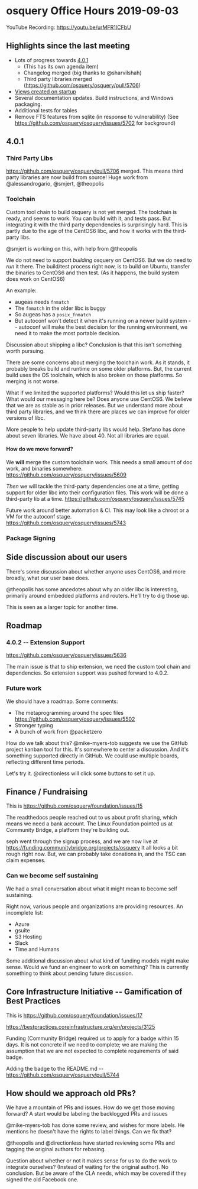# osquery Office Hours 2019-09-03

YouTube Recording: https://youtu.be/urMFR1ICFbU

## Highlights since the last meeting

* Lots of progress towards [4.0.1](https://github.com/osquery/osquery/milestone/42)
  - (This has its own agenda item)
  - Changelog merged (big thanks to @sharvilshah)
  - Third party libraries merged (https://github.com/osquery/osquery/pull/5706)
* [Views created on startup](https://github.com/osquery/osquery/pull/5732)
* Several documentation updates. Build instructions, and Windows packaging.
* Additional tests for tables
* Remove FTS features from sqlite (in response to vulnerability) (See https://github.com/osquery/osquery/issues/5702 for background)


## 4.0.1

### Third Party Libs

https://github.com/osquery/osquery/pull/5706 merged. This means third party libraries are now build from source! Huge work from @alessandrogario, @smjert, @theopolis

### Toolchain
Custom tool chain to build osquery is not yet merged. The toolchain is ready, and seems to work. You can build with it, and tests pass. But integrating it with the third party dependencies is surprisingly hard. This is partly due to the age of the CentOS6 libc, and how it works with the third-party libs.

@smjert is working on this, with help from @theopolis

We do not need to support _building_ osquery on CentOS6. But we do need to _run_ it there. The build/test process right now, is to build on Ubuntu, transfer the binaries to CentOS6 and then test. (As it happens, the build system does work on CentOS6)

An example:
* augeas needs `fnmatch`
* The `fnmatch` in the older libc is buggy
* So augeas has a `posix_fnmatch`
* But autoconf won't detect it when it's running on a newer build system -- autoconf will make the best decision for the running environment, we need it to make the most portable decision.

Discussion about shipping a libc? Conclusion is that this isn't something worth pursuing.

There are some concerns about merging the toolchain work. As it stands, it probably breaks build and runtime on some older platforms. But, the current build uses the OS toolchain, which is also broken on those platforms. So merging is not worse.

What if we limited the supported platforms? Would this let us ship faster? What would our messaging here be? Does anyone use CentOS6. We believe that we are as stable as in prior releases. But we understand more about third party libraries, and we think there are places we can improve for older versions of libc.

More people to help update third-party libs would help. Stefano has done about seven libraries. We have about 40. Not all libraries are equal.

#### How do we move forward?

We **will** merge the custom toolchain work. This needs a small amount of doc work, and binaries somewhere. https://github.com/osquery/osquery/issues/5609

_Then_ we will tackle the third-party dependencies one at a time, getting support for older libc into their configuration files. This work will be done a third-party lib at a time. https://github.com/osquery/osquery/issues/5745

Future work around better automation & CI. This may look like a chroot or a VM for the autoconf stage. https://github.com/osquery/osquery/issues/5743

### Package Signing

## Side discussion about our users

There's some discussion about whether anyone uses CentOS6, and more broadly, what our user base does.

@theopolis has some ancedotes about why an older libc is interesting, primarily around embedded platforms and routers. He'll try to dig those up.

This is seen as a larger topic for another time.

## Roadmap

### 4.0.2 -- Extension Support

https://github.com/osquery/osquery/issues/5636

The main issue is that to ship extension, we need the custom tool chain and dependencies. So extension support was pushed forward to 4.0.2.

### Future work

We should have a roadmap. Some comments:

* The metaprogramming around the spec files https://github.com/osquery/osquery/issues/5502
* Stronger typing
* A bunch of work from @packetzero

How do we talk about this? @mike-myers-tob suggests we use the GitHub project kanban tool for this. It's somewhere to center a discussion. And it's something supported directly in GitHub. We could use multiple boards, reflecting different time periods.

Let's try it. @directionless will click some buttons to set it up.

## Finance / Fundraising

This is https://github.com/osquery/foundation/issues/15

The readthedocs people reached out to us about profit sharing, which means we need a bank account. The Linux Foundation pointed us at Community Bridge, a platform they're building out.

seph went through the signup process, and we are now live at https://funding.communitybridge.org/projects/osquery It all looks a bit rough right now. But, we can probably take donations in, and the TSC can claim expenses.

### Can we become self sustaining

We had a small conversation about what it might mean to become self sustaining.

Right now, various people and organizations are providing resources. An incomplete list:
* Azure
* gsuite
* S3 Hosting
* Slack
* Time and Humans

Some additional discussion about what kind of funding models might make sense. Would we fund an engineer to work on something? This is currently something to think about pending future discussion.

## Core Infrastructure Initiative -- Gamification of Best Practices

This is https://github.com/osquery/foundation/issues/17

https://bestpractices.coreinfrastructure.org/en/projects/3125

Funding (Community Bridge) required us to apply for a badge within 15 days. It is not concrete if we need to complete; we are making the assumption that we are not expected to complete requirements of said badge.

Adding the badge to the README.md -- https://github.com/osquery/osquery/pull/5744

## How should we approach old PRs?

We have a mountain of PRs and issues. How do we get those moving forward? A start would be labeling the backlogged PRs and issues

@mike-myers-tob has done some review, and wishes for more labels. He mentions he doesn't have the rights to label things. Can we fix that?

@theopolis and @directionless have started reviewing some PRs and tagging the original authors for rebasing.

Question about whether or not it makes sense for us to do the work to integrate ourselves? (Instead of waiting for the original author). No conclusion. But be aware of the CLA needs, which may be covered if they signed the old Facebook one.

